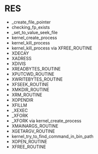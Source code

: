 # RES
* _create_file_pointer
* checking_fp_exists
* _set_to_value_seek_file
* kernel_create_process
* kernel_kill_process
* kernel_kill_process via XFREE_ROUTINE
* XDECAY
* XADRESS
* XDIVIS
* XREADBYTES_ROUTINE
* XPUTCWD_ROUTINE
* XWRITEBYTES_ROUTINE
* XFSEEK_ROUTINE
* XMKDIR_ROUTINE
* XRM_ROUTINE
* XOPENDIR
* XFILLM
* _XEXEC
* _XFORK
* _XFORK via kernel_create_process
* XMAINARGS_ROUTINE
* XGETARGV_ROUTINE
* kernel_try_to_find_command_in_bin_path
* XOPEN_ROUTINE
* XFREE_ROUTINE
